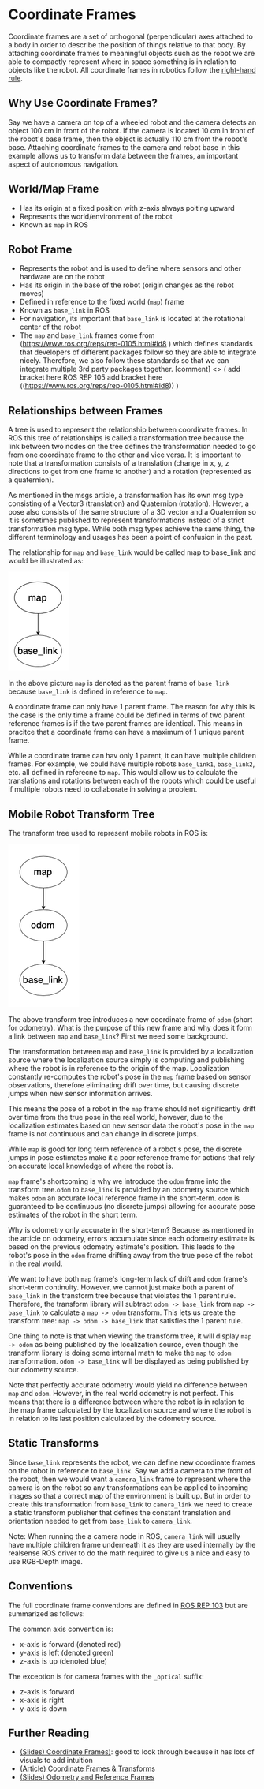 # Coordinate Frames
Coordinate frames are a set of orthogonal (perpendicular) axes attached to a body in order to describe the position of things relative to that body. By attaching coordinate frames to meaningful objects such as the robot we are able to compactly represent where in space something is in relation to objects like the robot. All coordinate frames in robotics follow the [right-hand rule](https://en.wikipedia.org/wiki/Right-hand_rule).

## Why Use Coordinate Frames?
Say we have a camera on top of a wheeled robot and the camera detects an object 100 cm in front of the robot. If the camera is located 10 cm in front of the robot's base frame, then the object is actually 110 cm from the robot's base. Attaching coordinate frames to the camera and robot base in this example allows us to transform data between the frames, an important aspect of autonomous navigation.

## World/Map Frame 
- Has its origin at a fixed position with z-axis always poiting upward
- Represents the world/environment of the robot
- Known as `map` in ROS

## Robot Frame
- Represents the robot and is used to define where sensors and other hardware are on the robot
- Has its origin in the base of the robot (origin changes as the robot moves)
- Defined in reference to the fixed world (`map`) frame
- Known as `base_link` in ROS
- For navigation, its important that `base_link` is located at the rotational center of the robot
- The `map` and `base_link` frames come from (https://www.ros.org/reps/rep-0105.html#id8 ) which defines standards that developers of different packages follow so they are able to integrate nicely. Therefore, we also follow these standards so that we can integrate multiple 3rd party packages together. [comment] <> ( add bracket here ROS REP 105 add bracket here ((https://www.ros.org/reps/rep-0105.html#id8)) )

## Relationships between Frames
A tree is used to represent the relationship between coordinate frames. In ROS this tree of relationships is called a transformation tree because the link between two nodes on the tree defines the transformation needed to go from one coordinate frame to the other and vice versa. It is important to note that a transformation consists of a translation (change in x, y, z directions to get from one frame to another) and a rotation (represented as a quaternion).

As mentioned in the msgs article, a transformation has its own msg type consisting of a Vector3 (translation) and Quaternion (rotation). However, a pose also consists of the same structure of a 3D vector and a Quaternion so it is sometimes published to represent transformations instead of a strict transformation msg type. While both msg types achieve the same thing, the different terminology and usages has been a point of confusion in the past.

The relationship for `map` and `base_link` would be called map to base_link and would be illustrated as:

![map --> base_link](static/map-base.png)

In the above picture `map` is denoted as the parent frame of `base_link` because `base_link` is defined in reference to `map`.

A coordinate frame can only have 1 parent frame. The reason for why this is the case is the only time a frame could be defined in terms of two parent reference frames is if the two parent frames are identical. This means in pracitce that a coordinate frame can have a maximum of 1 unique parent frame.

While a coordinate frame can hav only 1 parent, it can have multiple children frames. For example, we could have multiple robots  `base_link1`, `base_link2`, etc. all defined in referecne to `map`. This would allow us to calculate the translations and rotations between each of the robots which could be useful if multiple robots need to collaborate in solving a problem. 

## Mobile Robot Transform Tree
The transform tree used to represent mobile robots in ROS is:

![map->odom->base_link](static/map-odom-base.png)

The above transform tree introduces a new coordinate frame of `odom` (short for odometry). What is the purpose of this new frame and why does it form a link between `map` and `base_link`? First we need some background.

The transformation between `map` and `base_link` is provided by a localization source where the localization source simply is computing and publishing where the robot is in reference to the origin of the map. Localization constantly re-computes the robot's pose in the `map` frame based on sensor observations, therefore eliminating drift over time, but causing discrete jumps when new sensor information arrives.

This means the pose of a robot in the `map` frame should not significantly drift over time from the true pose in the real world, however, due to the localization estimates based on new sensor data the robot's pose in the `map` frame is not continuous and can change in discrete jumps.  

While `map` is good for long term reference of a robot's pose, the discrete jumps in pose estimates make it a poor reference frame for actions that rely on accurate local knowledge of where the robot is.

`map` frame's shortcoming is why we introduce the `odom` frame into the transform tree.`odom` to `base_link` is provided by an odometry source which makes `odom` an accurate local reference frame in the short-term. `odom` is guaranteed to be continuous (no discrete jumps) allowing for accurate pose estimates of the robot in the short term.

Why is odometry only accurate in the short-term? Because as mentioned in the article on odometry, errors accumulate since each odometry estimate is based on the previous odometry estimate's position. This leads to the robot's pose in the `odom` frame drifting away from the true pose of the robot in the real world.

We want to have both `map` frame's long-term lack of drift and `odom` frame's short-term continuity. However, we cannot just make both a parent of `base_link` in the transform tree because that violates the 1 parent rule. Therefore, the transform library will subtract `odom -> base_link` from `map -> base_link` to calculate a `map -> odom` transform. This lets us create the transform tree: `map -> odom -> base_link` that satisfies the 1 parent rule.

One thing to note is that when viewing the transform tree, it will display `map -> odom` as being published by the localization source, even though the transform library is doing some internal math to make the `map` to `odom` transformation. `odom -> base_link` will be displayed as being published by our odometry source.

Note that perfectly accurate odometry would yield no difference between `map` and `odom`. However, in the real world odometry is not perfect. This means that there is a difference between where the robot is in relation to the map frame calculated by the localization source and where the robot is in relation to its last position calculated by the odometry source. 

## Static Transforms
Since `base_link` represents the robot, we can define new coordinate frames on the robot in reference to `base_link`. Say we add a camera to the front of the robot, then we would want a `camera_link` frame to represent where the camera is on the robot so any transformations can be applied to incoming images so that a correct map of the environment is built up. But in order to create this transformation from `base_link` to `camera_link` we need to create a static transform publisher that defines the constant translation and orientation needed to get from `base_link` to `camera_link`.

Note: When running the a camera node in ROS, `camera_link` will usually have multiple children frame underneath it as they are used internally by the realsense ROS driver to do the math required to give us a nice and easy to use RGB-Depth image.

## Conventions
The full coordinate frame conventions are defined in [ROS REP 103](https://www.ros.org/reps/rep-0103.html) but are summarized as follows:

The common axis convention is:
- x-axis is forward (denoted red)
- y-axis is left (denoted green)
- z-axis is up (denoted blue)

The exception is for camera frames with the `_optical` suffix:
- z-axis is forward
- x-axis is right
- y-axis is down

## Further Reading
- [(Slides) Coordinate Frames)](https://linklab-uva.github.io/autonomousracing/assets/files/L11-compressed.pdf): good to look through because it has lots of visuals to add intuition
- [(Article) Coordinate Frames & Transforms](https://automaticaddison.com/coordinate-frames-and-transforms-for-ros-based-mobile-robots/) 
- [(Slides) Odometry and Reference Frames](https://web2.qatar.cmu.edu/~gdicaro/16311-Fall17/slides/16311-LabNotes-Odometry-ROSFrames.pdf)